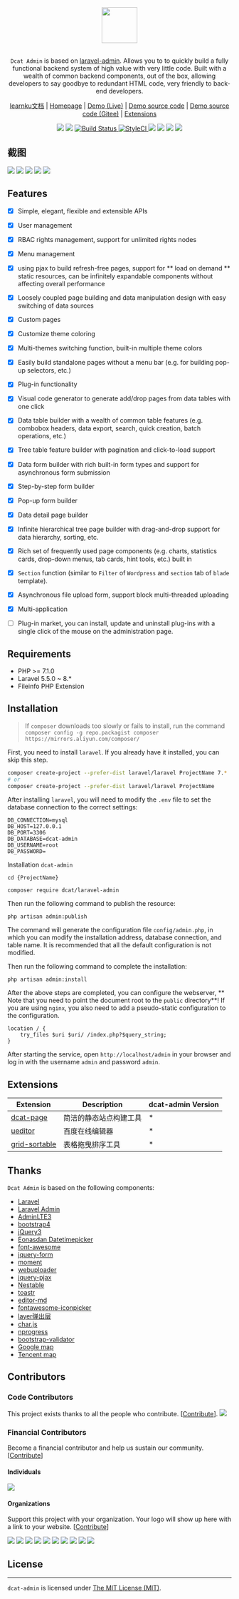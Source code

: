 
<div align="center">
    <img src="https://cdn.learnku.com/uploads/images/202009/27/38389/WFQxJ7qZ1k.png!large" height="80"> 
</div>
<br>
<p align="center"><code>Dcat Admin</code> is based on <a href="https://www.laravel-admin.org/" target="_blank">laravel-admin</a>. Allows you to  to quickly build a fully functional backend system of high value with very little code. Built with a wealth of common backend components, out of the box, allowing developers to say goodbye to redundant HTML code, very friendly to back-end developers.</p>

<p align="center">
<a href="https://learnku.com/docs/dcat-admin/1.x">learnku文档</a> |
<a href="http://www.dcatadmin.com/">Homepage</a> |
<a href="http://103.39.211.179:8080/admin">Demo (Live)</a> |
<a href="https://github.com/jqhph/dcat-admin-demo">Demo source code</a> |
<a href="https://gitee.com/jqhph/dcat-admin-demo">Demo source code (Gitee)</a> |
<a href="#extensions">Extensions</a>
</p>

<p align="center">
    <a href="https://github.com/jqhph/dcat-admin/blob/master/LICENSE"><a href="https://opencollective.com/dcat-admin" alt="Financial Contributors on Open Collective"><img src="https://opencollective.com/dcat-admin/all/badge.svg?label=financial+contributors" /></a> <img src="https://img.shields.io/badge/license-MIT-7389D8.svg?style=flat" ></a>
    <a href="https://travis-ci.org/jqhph/dcat-admin">
        <img src="https://travis-ci.org/jqhph/dcat-admin.svg?branch=master" alt="Build Status">
    </a>
    <a href="https://styleci.io/repos/182349597">
        <img src="https://github.styleci.io/repos/182349597/shield" alt="StyleCI">
    </a>
    <a href="https://packagist.org/packages/dcat/laravel-admin" ><img src="https://poser.pugx.org/dcat/laravel-admin/v/stable" /></a> 
    <a href="https://packagist.org/packages/dcat/laravel-admin"><img src="https://img.shields.io/packagist/dt/dcat/laravel-admin.svg?color=" /></a> 
    <a><img src="https://img.shields.io/badge/php-7.1+-59a9f8.svg?style=flat" /></a> 
    <a><img src="https://img.shields.io/badge/laravel-5.5+-59a9f8.svg?style=flat" ></a>
</p>

## 截图

![](https://cdn.learnku.com/uploads/images/202008/23/38389/Oam6CYOobf.jpeg!large)
![](https://cdn.learnku.com/uploads/images/202007/24/38389/35KJXfVXib.png!large)
![](https://cdn.learnku.com/uploads/images/202008/23/38389/Lu7LZDSX0M.jpg!large)
![](https://cdn.learnku.com/uploads/images/202004/24/38389/GBkt9jYnW0.png!large)
![](https://cdn.learnku.com/uploads/images/202008/08/38389/lGYIdhifb5.jpg!large)


## Features

- [x] Simple, elegant, flexible and extensible APIs
- [x] User management
- [x] RBAC rights management, support for unlimited rights nodes
- [x] Menu management
- [x] using pjax to build refresh-free pages, support for ** load on demand ** static resources, can be infinitely expandable components without affecting overall performance
- [x] Loosely coupled page building and data manipulation design with easy switching of data sources
- [x] Custom pages
- [x] Customize theme coloring
- [x] Multi-themes switching function, built-in multiple theme colors
- [x] Easily build standalone pages without a menu bar (e.g. for building pop-up selectors, etc.)
- [x] Plug-in functionality
- [x] Visual code generator to generate add/drop pages from data tables with one click
- [x] Data table builder with a wealth of common table features (e.g. combobox headers, data export, search, quick creation, batch operations, etc.)
- [x] Tree table feature builder with pagination and click-to-load support
- [x] Data form builder with rich built-in form types and support for asynchronous form submission
- [x] Step-by-step form builder
- [x] Pop-up form builder
- [x] Data detail page builder
- [x] Infinite hierarchical tree page builder with drag-and-drop support for data hierarchy, sorting, etc.
- [x] Rich set of frequently used page components (e.g. charts, statistics cards, drop-down menus, tab cards, hint tools, etc.) built in
- [x] `Section` function (similar to `Filter` of `Wordpress` and `section` tab of `blade` template).
- [x] Asynchronous file upload form, support block multi-threaded uploading
- [x] Multi-application
- [ ] Plug-in market, you can install, update and uninstall plug-ins with a single click of the mouse on the administration page.


## Requirements
 - PHP >= 7.1.0
 - Laravel 5.5.0 ~ 8.*
 - Fileinfo PHP Extension

## Installation

> If `composer` downloads too slowly or fails to install, run the command `composer config -g repo.packagist composer https://mirrors.aliyun.com/composer/`

First, you need to install `laravel`. If you already have it installed, you can skip this step.
```bash
composer create-project --prefer-dist laravel/laravel ProjectName 7.*
# or
composer create-project --prefer-dist laravel/laravel ProjectName
```

After installing `laravel`, you will need to modify the `.env` file to set the database connection to the correct settings:

```dotenv
DB_CONNECTION=mysql
DB_HOST=127.0.0.1
DB_PORT=3306
DB_DATABASE=dcat-admin
DB_USERNAME=root
DB_PASSWORD=
```

Installation `dcat-admin`


```
cd {ProjectName}

composer require dcat/laravel-admin
```

Then run the following command to publish the resource:

```
php artisan admin:publish
```

The command will generate the configuration file `config/admin.php`, in which you can modify the installation address, database connection, and table name. It is recommended that all the default configuration is not modified.

Then run the following command to complete the installation:

```
php artisan admin:install
```

After the above steps are completed, you can configure the webserver, ** Note that you need to point the document root to the `public` directory**! If you are using `nginx`, you also need to add a pseudo-static configuration to the configuration.

```dotenv
location / {
	try_files $uri $uri/ /index.php?$query_string;
}
```

After starting the service, open `http://localhost/admin` in your browser and log in with the username `admin` and password `admin`.


<a name="extensions"></a>
## Extensions

| Extension                                       | Description                             | dcat-admin Version                           |
| ------------------------------------------------ | ---------------------------------------- |---------------------------------------- |
| [dcat-page](https://github.com/jqhph/dcat-page)    | 简洁的静态站点构建工具 | * |
| [ueditor](https://github.com/jqhph/dcat-admin-ueditor) | 百度在线编辑器     | * |
| [grid-sortable](https://github.com/jqhph/dcat-admin-grid-sortable) | 表格拖曳排序工具      | * |


## Thanks
`Dcat Admin` is based on the following components:

+ [Laravel](https://laravel.com/)
+ [Laravel Admin](https://www.laravel-admin.org/)
+ [AdminLTE3](https://github.com/ColorlibHQ/AdminLTE)
+ [bootstrap4](https://getbootstrap.com/)
+ [jQuery3](https://jquery.com/)
+ [Eonasdan Datetimepicker](https://github.com/Eonasdan/bootstrap-datetimepicker/)
+ [font-awesome](http://fontawesome.io)
+ [jquery-form](https://github.com/jquery-form/form)
+ [moment](http://momentjs.com/)
+ [webuploader](http://fex.baidu.com/webuploader/)
+ [jquery-pjax](https://github.com/defunkt/jquery-pjax)
+ [Nestable](http://dbushell.github.io/Nestable/)
+ [toastr](http://codeseven.github.io/toastr/)
+ [editor-md](https://github.com/pandao/editor.md)
+ [fontawesome-iconpicker](https://github.com/itsjavi/fontawesome-iconpicker)
+ [layer弹出层](http://layer.layui.com/)
+ [char.js](https://www.chartjs.org)
+ [nprogress](https://ricostacruz.com/nprogress/)
+ [bootstrap-validator](https://github.com/1000hz/bootstrap-validator)
+ [Google map](https://www.google.com/maps)
+ [Tencent map](http://lbs.qq.com/)

## Contributors

### Code Contributors

This project exists thanks to all the people who contribute. [[Contribute](CONTRIBUTING.md)].
<a href="https://github.com/jqhph/dcat-admin/graphs/contributors"><img src="https://opencollective.com/dcat-admin/contributors.svg?width=890&button=false" /></a>

### Financial Contributors

Become a financial contributor and help us sustain our community. [[Contribute](https://opencollective.com/dcat-admin/contribute)]

#### Individuals

<a href="https://opencollective.com/dcat-admin"><img src="https://opencollective.com/dcat-admin/individuals.svg?width=890"></a>

#### Organizations

Support this project with your organization. Your logo will show up here with a link to your website. [[Contribute](https://opencollective.com/dcat-admin/contribute)]

<a href="https://opencollective.com/dcat-admin/organization/0/website"><img src="https://opencollective.com/dcat-admin/organization/0/avatar.svg"></a>
<a href="https://opencollective.com/dcat-admin/organization/1/website"><img src="https://opencollective.com/dcat-admin/organization/1/avatar.svg"></a>
<a href="https://opencollective.com/dcat-admin/organization/2/website"><img src="https://opencollective.com/dcat-admin/organization/2/avatar.svg"></a>
<a href="https://opencollective.com/dcat-admin/organization/3/website"><img src="https://opencollective.com/dcat-admin/organization/3/avatar.svg"></a>
<a href="https://opencollective.com/dcat-admin/organization/4/website"><img src="https://opencollective.com/dcat-admin/organization/4/avatar.svg"></a>
<a href="https://opencollective.com/dcat-admin/organization/5/website"><img src="https://opencollective.com/dcat-admin/organization/5/avatar.svg"></a>
<a href="https://opencollective.com/dcat-admin/organization/6/website"><img src="https://opencollective.com/dcat-admin/organization/6/avatar.svg"></a>
<a href="https://opencollective.com/dcat-admin/organization/7/website"><img src="https://opencollective.com/dcat-admin/organization/7/avatar.svg"></a>
<a href="https://opencollective.com/dcat-admin/organization/8/website"><img src="https://opencollective.com/dcat-admin/organization/8/avatar.svg"></a>
<a href="https://opencollective.com/dcat-admin/organization/9/website"><img src="https://opencollective.com/dcat-admin/organization/9/avatar.svg"></a>

## License
------------
`dcat-admin` is licensed under [The MIT License (MIT)](LICENSE).
